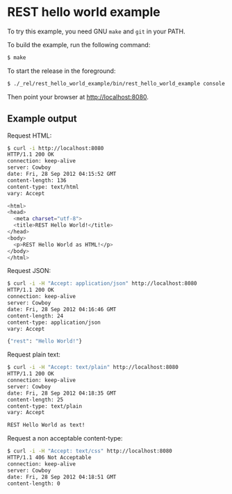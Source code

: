 REST hello world example
========================

To try this example, you need GNU `make` and `git` in your PATH.

To build the example, run the following command:

``` bash
$ make
```

To start the release in the foreground:

``` bash
$ ./_rel/rest_hello_world_example/bin/rest_hello_world_example console
```

Then point your browser at [http://localhost:8080](http://localhost:8080).

Example output
--------------

Request HTML:

``` bash
$ curl -i http://localhost:8080
HTTP/1.1 200 OK
connection: keep-alive
server: Cowboy
date: Fri, 28 Sep 2012 04:15:52 GMT
content-length: 136
content-type: text/html
vary: Accept

<html>
<head>
  <meta charset="utf-8">
  <title>REST Hello World!</title>
</head>
<body>
  <p>REST Hello World as HTML!</p>
</body>
</html>
```

Request JSON:

``` bash
$ curl -i -H "Accept: application/json" http://localhost:8080
HTTP/1.1 200 OK
connection: keep-alive
server: Cowboy
date: Fri, 28 Sep 2012 04:16:46 GMT
content-length: 24
content-type: application/json
vary: Accept

{"rest": "Hello World!"}
```

Request plain text:

``` bash
$ curl -i -H "Accept: text/plain" http://localhost:8080
HTTP/1.1 200 OK
connection: keep-alive
server: Cowboy
date: Fri, 28 Sep 2012 04:18:35 GMT
content-length: 25
content-type: text/plain
vary: Accept

REST Hello World as text!
```

Request a non acceptable content-type:

``` bash
$ curl -i -H "Accept: text/css" http://localhost:8080
HTTP/1.1 406 Not Acceptable
connection: keep-alive
server: Cowboy
date: Fri, 28 Sep 2012 04:18:51 GMT
content-length: 0

```
